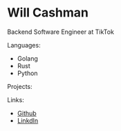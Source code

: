 # Will Cashman

Backend Software Engineer at TikTok

Languages:
* Golang
* Rust
* Python

Projects:


Links: 
- [Github](...)
- [LinkdIn](...)
